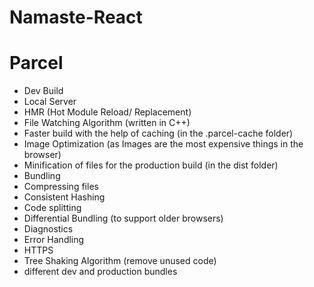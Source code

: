 # Namaste-React

# Parcel

- Dev Build
- Local Server
- HMR (Hot Module Reload/ Replacement)
- File Watching Algorithm (written in C++)
- Faster build with the help of caching (in the .parcel-cache folder)
- Image Optimization (as Images are the most expensive things in the browser)
- Minification of files for the production build (in the dist folder)
- Bundling
- Compressing files
- Consistent Hashing
- Code splitting
- Differential Bundling (to support older browsers)
- Diagnostics
- Error Handling
- HTTPS
- Tree Shaking Algorithm (remove unused code)
- different dev and production bundles
